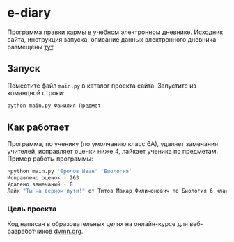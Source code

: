 # e-diary

Программа правки кармы в учебном электронном дневнике. Исходник сайта, инструкция запуска, описание данных электронного дневника размещены [тут](https://github.com/devmanorg/e-diary).

## Запуск
Поместите файл `main.py` в каталог проекта сайта.
Запустите из командной строки:
```bash
python main.py Фамилия Предмет
```

## Как работает
Программа, по ученику (по умолчанию класс 6А), удаляет замечания учителей, исправляет оценки ниже 4, лайкает ученика по предметам.
Пример работы программы:
```bash
>python main.py 'Фролов Иван' 'Биология'
Исправлено оценок - 263
Удалено замечаний - 8
Лайк "Ты на верном пути!" от Титов Макар Филимонович по Биология 6 класса
```

### Цель проекта
Код написан в образовательных целях на онлайн-курсе для веб-разработчиков [dvmn.org](https://dvmn.org/).